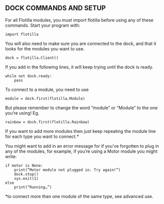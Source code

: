 ## DOCK COMMANDS AND SETUP

For all Flotilla modules, you must import flotilla before using any of these commands.
Start your program with:

`import flotilla`

You will also need to make sure you are connected to the dock, and that it looks for the modules you want to use.

`dock = flotilla.Client()`

If you add in the following lines, it will keep trying until the dock is ready.

```
while not dock.ready:
	pass
```

To connect to a module, you need to use

`module = dock.first(flotilla.Module)`

But please remember to change the word “module” or “Module” to the one you’re using! Eg.

`rainbow = dock.first(flotilla.Rainbow)`

If you want to add more modules then just keep repeating the module line for each type you want to connect.*

You might want to add in an error message for if you’ve forgotten to plug in any of the modules, for example, if you’re using a Motor module you might write:

```
if motor is None:
	print(“Motor module not plugged in. Try again!”)
	dock.stop()
	sys.exit(1)
else
	print(“Running…”)
```

*to connect more than one module of the same type, see advanced use.
